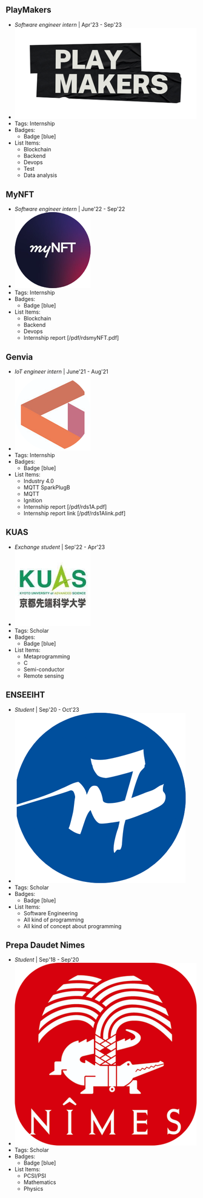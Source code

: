 ## PlayMakers 
- *Software engineer intern* | Apr'23 - Sep'23
- ![logo512](../assets/images/company/PM.png)
- Tags: Internship 
- Badges:
  - Badge [blue]
- List Items:
  - Blockchain
  - Backend
  - Devops
  - Test
  - Data analysis

## MyNFT
- *Software engineer intern* | June'22 - Sep'22
- ![logo512](../assets/images/company/mynft.png)
- Tags: Internship
- Badges:
  - Badge [blue]
- List Items:
  - Blockchain
  - Backend
  - Devops
  - Internship report [/pdf/rdsmyNFT.pdf]

## Genvia
- *IoT engineer intern* | June'21 - Aug'21
- ![logo512](../assets/images/company/genvia.png)
- Tags: Internship
- Badges:
  - Badge [blue]
- List Items:
  - Industry 4.0
  - MQTT SparkPlugB
  - MQTT
  - Ignition
  - Internship report [/pdf/rds1A.pdf]
  - Internship report link [/pdf/rds1Alink.pdf]

## KUAS
- *Exchange student* | Sep'22 - Apr'23
- ![logo512](../assets/images/school/kuas.png)
- Tags: Scholar
- Badges:
  - Badge [blue]
- List Items:
  - Metaprogramming
  - C
  - Semi-conductor
  - Remote sensing

## ENSEEIHT
- *Student* | Sep'20 - Oct'23
- ![logo512](../assets/images/school/enseeiht.png)
- Tags: Scholar
- Badges:
  - Badge [blue]
- List Items:
  - Software Engineering
  - All kind of programming
  - All kind of concept about programming

## Prepa Daudet Nimes
- *Student* | Sep'18 - Sep'20
- ![logo512](../assets/images/school/nimes.png)
- Tags: Scholar
- Badges:
  - Badge [blue]
- List Items:
  - PCSI/PSI
  - Mathematics
  - Physics

